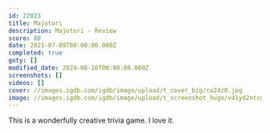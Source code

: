 ```yaml
---
id: 22023
title: Majotori
description: Majotori - Review
score: 80
date: 2021-07-09T00:00:00.000Z
completed: true
goty: []
modified_date: 2024-08-16T00:00:00.000Z
screenshots: []
videos: []
cover: //images.igdb.com/igdb/image/upload/t_cover_big/co24z0.jpg
image: //images.igdb.com/igdb/image/upload/t_screenshot_huge/v41yd2ntcgqx3w783y8q.jpg
---
```

This is a wonderfully creative trivia game. I love it.